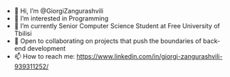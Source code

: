 - 👋 Hi, I’m @GiorgiZangurashvili
- 👀 I’m interested in Programming
- 🌱 I’m currently Senior Computer Science Student at Free University of Tbilisi
- 🚀 Open to collaborating on projects that push the boundaries of back-end development
- 📫 How to reach me: https://www.linkedin.com/in/giorgi-zangurashvili-939311252/
